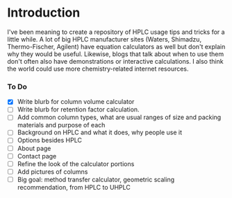 # Introduction
I've been meaning to create a repository of HPLC usage tips and tricks for a little while. A lot of big HPLC manufacturer sites (Waters, Shimadzu, Thermo-Fischer, Agilent) have equation calculators as well but don't explain why they would be useful. Likewise, blogs that talk about when to use them don't often also have demonstrations or interactive calculations. I also think the world could use more chemistry-related internet resources. 

### To Do
- [x] Write blurb for column volume calculator
- [ ] Write blurb for retention factor calculation.
- [ ] Add common column types, what are usual ranges of size and packing materials and purpose of each
- [ ] Background on HPLC and what it does, why people use it
- [ ] Options besides HPLC
- [ ] About page
- [ ] Contact page
- [ ] Refine the look of the calculator portions
- [ ] Add pictures of columns
- [ ] Big goal: method transfer calculator, geometric scaling recommendation, from HPLC to UHPLC
